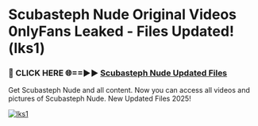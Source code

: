 # Scubasteph Nude Original Videos 0nlyFans Leaked - Files Updated! (lks1)

<h3>🔴 CLICK HERE 🌐==►► <a href="https://tinyurl.com/5h6xmrr3" rel="nofollow">Scubasteph Nude Updated Files</a></h3>

Get Scubasteph Nude and all content. Now you can access all videos and pictures of Scubasteph Nude. New Updated Files 2025!

[![lks1](https://i.imgur.com/KVD873Z.gif)](https://tinyurl.com/5h6xmrr3)
